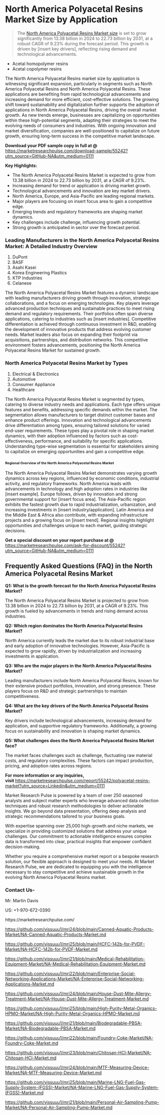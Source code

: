 <h1>North America Polyacetal Resins Market&nbsp;Size by Application</h1><blockquote><p>The <a href="https://marketresearchpulse.com/download-sample/55242?utm_source=GitHub-NA&amp;utm_medium=0111">North America Polyacetal Resins Market size</a> is set to grow significantly from 13.38 billion in 2024 to 22.73 billion by 2031, at a robust CAGR of 9.23% during the forecast period. This growth is driven by [insert key drivers], reflecting rising demand and technological advancements.</p></blockquote><ul><li>Acetal homopolymer resins<li> Acetal copolymer resins</li></ul><p>The North America Polyacetal Resins market size by application is witnessing significant expansion, particularly in segments such as North America Polyacetal Resins and North America Polyacetal Resins. These applications are benefiting from rapid technological advancements and increasing demand for more efficient, cost-effective solutions. The growing shift toward sustainability and digitalization further supports the adoption of applications in North America Polyacetal Resins, driving the overall market growth. As new trends emerge, businesses are capitalizing on opportunities within these high-potential segments, adapting their strategies to meet the evolving needs of consumers and industries. With ongoing innovation and market diversification, companies are well-positioned to capitalize on future growth, ensuring long-term success in the competitive market landscape.</p><p><strong>Download your PDF sample copy in full at @ </strong><a href="https://marketresearchpulse.com/download-sample/55242?utm_source=GitHub-NA&amp;utm_medium=0111">https://marketresearchpulse.com/download-sample/55242?utm_source=GitHub-NA&amp;utm_medium=0111</a></p><p><strong>Key Highlights: </strong></p><ul><li>The North America Polyacetal Resins Market is expected to grow from 13.38 billion in 2024 to 22.73 billion by 2031, at a CAGR of 9.23%.</li><li>Increasing demand for trend or application is driving market growth.</li><li>Technological advancements and innovation are key market drivers.</li><li>North America, Europe, and Asia-Pacific are leading regional markets.</li><li>Major players are focusing on insert focus area to gain a competitive edge.</li><li>Emerging trends and regulatory frameworks are shaping market dynamics.</li><li>Key challenges include challenge, influencing growth potential.</li><li>Strong growth is anticipated in sector over the forecast period.</li></ul><h3>Leading Manufacturers in the North America Polyacetal Resins Market: A Detailed Industry Overview</h3><ol><li>DuPont</li><li>BASF</li><li>Asahi Kasei</li><li>Korea Engineering Plastics</li><li>KTP Industries</li><li>Celanese</li></ol><div class="flex max-w-full flex-col flex-grow"><div class="min-h-8 text-message flex w-full flex-col items-end gap-2 whitespace-normal break-words [.text-message+&amp;]:mt-5" dir="auto" data-message-author-role="assistant" data-message-id="fd8432e4-4910-450d-b182-61b7bfb0a01f" data-message-model-slug="gpt-4o"><div class="flex w-full flex-col gap-1 empty:hidden first:pt-[3px]"><div class="markdown prose w-full break-words dark:prose-invert light"><p>The North America Polyacetal Resins Market features a dynamic landscape with leading manufacturers driving growth through innovation, strategic collaborations, and a focus on emerging technologies. Key players leverage advanced production techniques and sustainable practices to meet rising demand and regulatory requirements. Their portfolios often span diverse applications, catering to industries such as [insert industries]. Competitive differentiation is achieved through continuous investment in R&amp;D, enabling the development of innovative products that address evolving customer needs. Market leaders also focus on expanding their footprint via acquisitions, partnerships, and distribution networks. This competitive environment fosters advancements, positioning the North America Polyacetal Resins Market for sustained growth.</p></div></div></div></div><h3>North America Polyacetal Resins Market by Types</h3><ol><li>Electrical & Electronics<li> Automotive<li> Consumer Appliance<li> Healthcare</li></ol><div class="flex max-w-full flex-col flex-grow"><div class="min-h-8 text-message flex w-full flex-col items-end gap-2 whitespace-normal break-words [.text-message+&amp;]:mt-5" dir="auto" data-message-author-role="assistant" data-message-id="084470be-0bb7-4664-bddf-5156b4f41249" data-message-model-slug="gpt-4o-mini"><div class="flex w-full flex-col gap-1 empty:hidden first:pt-[3px]"><div class="markdown prose w-full break-words dark:prose-invert light"><p>The North America Polyacetal Resins Market is segmented by types, catering to diverse industry needs and applications. Each type offers unique features and benefits, addressing specific demands within the market. The segmentation allows manufacturers to target distinct customer bases and enhance product offerings. Innovation and technological advancements drive differentiation among types, ensuring tailored solutions for varied end-user requirements. These types play a pivotal role in shaping market dynamics, with their adoption influenced by factors such as cost-effectiveness, performance, and suitability for specific applications. Understanding type-wise segmentation is essential for stakeholders aiming to capitalize on emerging opportunities and gain a competitive edge.</p></div></div></div></div><h3><span style="font-size: 11px;">Regional Overview of the North America Polyacetal Resins Market</span></h3><div class="flex max-w-full flex-col flex-grow"><div class="min-h-8 text-message flex w-full flex-col items-end gap-2 whitespace-normal break-words [.text-message+&amp;]:mt-5" dir="auto" data-message-author-role="assistant" data-message-id="e9038762-ce64-4e30-91c9-9bd413514231" data-message-model-slug="gpt-4o-mini"><div class="flex w-full flex-col gap-1 empty:hidden first:pt-[3px]"><div class="markdown prose w-full break-words dark:prose-invert light"><p>The North America Polyacetal Resins Market demonstrates varying growth dynamics across key regions, influenced by economic conditions, industrial activity, and regulatory frameworks. North America leads with advancements in technology and high adoption rates in industries like [insert example]. Europe follows, driven by innovation and strong governmental support for [insert focus area]. The Asia-Pacific region exhibits the fastest growth due to rapid industrialization, urbanization, and increasing investments in [insert industry/application]. Latin America and the Middle East &amp; Africa also contribute, with expanding infrastructure projects and a growing focus on [insert trend]. Regional insights highlight opportunities and challenges unique to each market, guiding strategic decisions.</p></div></div></div></div><p><strong>Get a special discount on your report purchase at @ </strong><a href="https://marketresearchpulse.com/ask-for-discount/55242?utm_source=GitHub-NA&amp;utm_medium=0111">https://marketresearchpulse.com/ask-for-discount/55242?utm_source=GitHub-NA&amp;utm_medium=0111</a></p><h2>Frequently Asked Questions (FAQ) in the North America Polyacetal Resins Market</h2><p><strong>Q1: What is the growth forecast for the North America Polyacetal Resins Market?</strong></p><p>The North America Polyacetal Resins Market is projected to grow from 13.38 billion in 2024 to 22.73 billion by 2031, at a CAGR of 9.23%. This growth is fueled by advancements in trends and rising demand across industries.</p><p><strong>Q2: Which region dominates the North America Polyacetal Resins Market?</strong></p><p>North America currently leads the market due to its robust industrial base and early adoption of innovative technologies. However, Asia-Pacific is expected to grow rapidly, driven by industrialization and increasing investments in application.</p><p><strong>Q3: Who are the major players in the North America Polyacetal Resins Market?</strong></p><p>Leading manufacturers include North America Polyacetal Resins, known for their extensive product portfolios, innovation, and strong presence. These players focus on R&amp;D and strategic partnerships to maintain competitiveness.</p><p><strong>Q4: What are the key drivers of the North America Polyacetal Resins Market?</strong></p><p>Key drivers include technological advancements, increasing demand for application, and supportive regulatory frameworks. Additionally, a growing focus on sustainability and innovation is shaping market dynamics.</p><p><strong>Q5: What challenges does the North America Polyacetal Resins Market face?</strong></p><p>The market faces challenges such as challenge, fluctuating raw material costs, and regulatory complexities. These factors can impact production, pricing, and adoption rates across regions.</p><p><strong>For more information or any inquiries, visit&nbsp;</strong><a href="https://marketresearchpulse.com/report/55242/polyacetal-resins-market?utm_source=Linkedin&utm_medium=0111">https://marketresearchpulse.com/report/55242/polyacetal-resins-market?utm_source=Linkedin&utm_medium=0111</a></p><p>Market Research Pulse is powered by a team of over 250 seasoned analysts and subject matter experts who leverage advanced data collection techniques and robust research methodologies to deliver actionable insights. We go beyond data presentation, offering deep analysis and strategic recommendations tailored to your business goals.</p><p>With expertise spanning over 25,000 high-growth and niche markets, we specialize in providing customized solutions that address your unique challenges. Our commitment to actionable intelligence ensures complex data is transformed into clear, practical insights that empower confident decision-making.</p><p>Whether you require a comprehensive market report or a bespoke research solution, our flexible approach is designed to meet your needs. At Market Research Pulse, we are dedicated to equipping you with the intelligence necessary to stay competitive and achieve sustainable growth in the evolving North America Polyacetal Resins market.</p><h3><strong>Contact Us-</strong></h3><p>Mr. Martin Davis</p><p>US: +1-970-672-0390</p><p>https://marketresearchpulse.com/</p><p><a href="https://github.com/vissuuu1/mri24/blob/main/Canned-Aquatic-Products-Market/NA-Canned-Aquatic-Products-Market.md">https://github.com/vissuuu1/mri24/blob/main/Canned-Aquatic-Products-Market/NA-Canned-Aquatic-Products-Market.md</a></p><p><a href="https://github.com/vissuuu1/mri25/blob/main/HCFC-142b-for-PVDF-Market/NA-HCFC-142b-for-PVDF-Market.md">https://github.com/vissuuu1/mri25/blob/main/HCFC-142b-for-PVDF-Market/NA-HCFC-142b-for-PVDF-Market.md</a></p><p><a href="https://github.com/vissuuu1/mri21/blob/main/Medical-Rehabilitation-Equipment-Market/NA-Medical-Rehabilitation-Equipment-Market.md">https://github.com/vissuuu1/mri21/blob/main/Medical-Rehabilitation-Equipment-Market/NA-Medical-Rehabilitation-Equipment-Market.md</a></p><p><a href="https://github.com/vissuuu1/mri22/blob/main/Enterprise-Social-Networking-Applications-Market/NA-Enterprise-Social-Networking-Applications-Market.md">https://github.com/vissuuu1/mri22/blob/main/Enterprise-Social-Networking-Applications-Market/NA-Enterprise-Social-Networking-Applications-Market.md</a></p><p><a href="https://github.com/vissuuu1/mri24/blob/main/House-Dust-Mite-Allergy-Treatment-Market/NA-House-Dust-Mite-Allergy-Treatment-Market.md">https://github.com/vissuuu1/mri24/blob/main/House-Dust-Mite-Allergy-Treatment-Market/NA-House-Dust-Mite-Allergy-Treatment-Market.md</a></p><p><a href="https://github.com/vissuuu1/mri25/blob/main/High-Purity-Metal-Organics-HPMO-Market/NA-High-Purity-Metal-Organics-HPMO-Market.md">https://github.com/vissuuu1/mri25/blob/main/High-Purity-Metal-Organics-HPMO-Market/NA-High-Purity-Metal-Organics-HPMO-Market.md</a></p><p><a href="https://github.com/vissuuu1/mri21/blob/main/Biodegradable-PBSA-Market/NA-Biodegradable-PBSA-Market.md">https://github.com/vissuuu1/mri21/blob/main/Biodegradable-PBSA-Market/NA-Biodegradable-PBSA-Market.md</a></p><p><a href="https://github.com/vissuuu1/mri22/blob/main/Foundry-Coke-Market/NA-Foundry-Coke-Market.md">https://github.com/vissuuu1/mri22/blob/main/Foundry-Coke-Market/NA-Foundry-Coke-Market.md</a></p><p><a href="https://github.com/vissuuu1/mri23/blob/main/Chitosan-HCl-Market/NA-Chitosan-HCl-Market.md">https://github.com/vissuuu1/mri23/blob/main/Chitosan-HCl-Market/NA-Chitosan-HCl-Market.md</a></p><p><a href="https://github.com/vissuuu1/mri24/blob/main/MTF-Measuring-Device-Market/NA-MTF-Measuring-Device-Market.md">https://github.com/vissuuu1/mri24/blob/main/MTF-Measuring-Device-Market/NA-MTF-Measuring-Device-Market.md</a></p><p><a href="https://github.com/vissuuu1/mri25/blob/main/Marine-LNG-Fuel-Gas-Supply-System-(FGSS)-Market/NA-Marine-LNG-Fuel-Gas-Supply-System-(FGSS)-Market.md">https://github.com/vissuuu1/mri25/blob/main/Marine-LNG-Fuel-Gas-Supply-System-(FGSS)-Market/NA-Marine-LNG-Fuel-Gas-Supply-System-(FGSS)-Market.md</a></p><p><a href="https://github.com/vissuuu1/mri21/blob/main/Personal-Air-Sampling-Pump-Market/NA-Personal-Air-Sampling-Pump-Market.md">https://github.com/vissuuu1/mri21/blob/main/Personal-Air-Sampling-Pump-Market/NA-Personal-Air-Sampling-Pump-Market.md</a></p>
